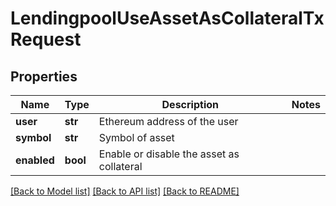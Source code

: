 # LendingpoolUseAssetAsCollateralTxRequest

## Properties
Name | Type | Description | Notes
------------ | ------------- | ------------- | -------------
**user** | **str** | Ethereum address of the user | 
**symbol** | **str** | Symbol of asset | 
**enabled** | **bool** | Enable or disable the asset as collateral | 

[[Back to Model list]](../README.md#documentation-for-models) [[Back to API list]](../README.md#documentation-for-api-endpoints) [[Back to README]](../README.md)


